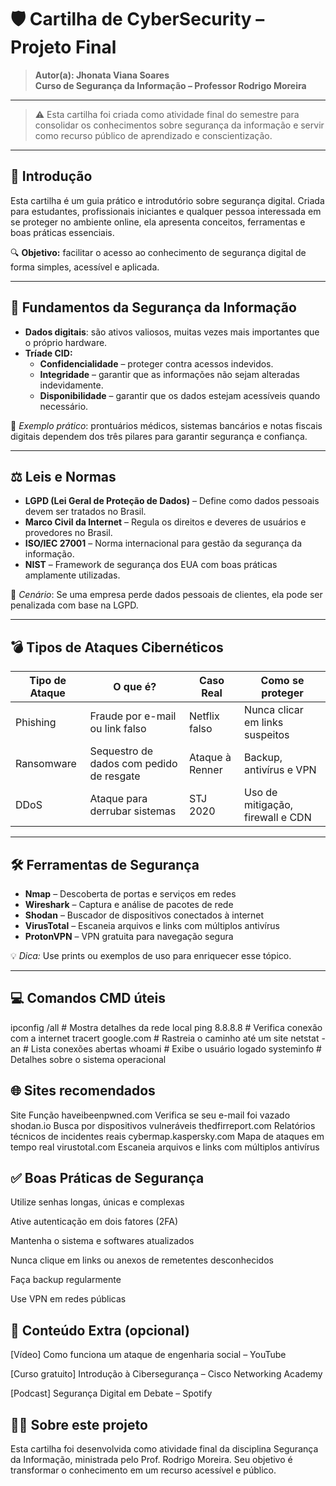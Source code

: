 # 🛡️ Cartilha de CyberSecurity – Projeto Final
> **Autor(a): Jhonata Viana Soares**  
> **Curso de Segurança da Informação – Professor Rodrigo Moreira**

---

> ⚠️ Esta cartilha foi criada como atividade final do semestre para consolidar os conhecimentos sobre segurança da informação e servir como recurso público de aprendizado e conscientização.

---

## 🔰 Introdução

Esta cartilha é um guia prático e introdutório sobre segurança digital. Criada para estudantes, profissionais iniciantes e qualquer pessoa interessada em se proteger no ambiente online, ela apresenta conceitos, ferramentas e boas práticas essenciais.

🔍 **Objetivo:** facilitar o acesso ao conhecimento de segurança digital de forma simples, acessível e aplicada.

---

## 🔐 Fundamentos da Segurança da Informação

- **Dados digitais**: são ativos valiosos, muitas vezes mais importantes que o próprio hardware.
- **Tríade CID:**
  - **Confidencialidade** – proteger contra acessos indevidos.
  - **Integridade** – garantir que as informações não sejam alteradas indevidamente.
  - **Disponibilidade** – garantir que os dados estejam acessíveis quando necessário.

📌 *Exemplo prático*: prontuários médicos, sistemas bancários e notas fiscais digitais dependem dos três pilares para garantir segurança e confiança.

---

## ⚖️ Leis e Normas

- **LGPD (Lei Geral de Proteção de Dados)** – Define como dados pessoais devem ser tratados no Brasil.
- **Marco Civil da Internet** – Regula os direitos e deveres de usuários e provedores no Brasil.
- **ISO/IEC 27001** – Norma internacional para gestão da segurança da informação.
- **NIST** – Framework de segurança dos EUA com boas práticas amplamente utilizadas.

📌 *Cenário*: Se uma empresa perde dados pessoais de clientes, ela pode ser penalizada com base na LGPD.

---

## 💣 Tipos de Ataques Cibernéticos

| Tipo de Ataque | O que é? | Caso Real | Como se proteger |
|----------------|----------|-----------|------------------|
| Phishing       | Fraude por e-mail ou link falso | Netflix falso | Nunca clicar em links suspeitos |
| Ransomware     | Sequestro de dados com pedido de resgate | Ataque à Renner | Backup, antivírus e VPN |
| DDoS           | Ataque para derrubar sistemas | STJ 2020 | Uso de mitigação, firewall e CDN |

---

## 🛠️ Ferramentas de Segurança

- **Nmap** – Descoberta de portas e serviços em redes
- **Wireshark** – Captura e análise de pacotes de rede
- **Shodan** – Buscador de dispositivos conectados à internet
- **VirusTotal** – Escaneia arquivos e links com múltiplos antivírus
- **ProtonVPN** – VPN gratuita para navegação segura

💡 *Dica:* Use prints ou exemplos de uso para enriquecer esse tópico.

---

## 💻 Comandos CMD úteis

ipconfig /all        # Mostra detalhes da rede local
ping 8.8.8.8         # Verifica conexão com a internet
tracert google.com   # Rastreia o caminho até um site
netstat -an          # Lista conexões abertas
whoami               # Exibe o usuário logado
systeminfo           # Detalhes sobre o sistema operacional

## 🌐 Sites recomendados
Site	Função
haveibeenpwned.com	Verifica se seu e-mail foi vazado
shodan.io	Busca por dispositivos vulneráveis
thedfirreport.com	Relatórios técnicos de incidentes reais
cybermap.kaspersky.com	Mapa de ataques em tempo real
virustotal.com	Escaneia arquivos e links com múltiplos antivírus

## ✅ Boas Práticas de Segurança
Utilize senhas longas, únicas e complexas

Ative autenticação em dois fatores (2FA)

Mantenha o sistema e softwares atualizados

Nunca clique em links ou anexos de remetentes desconhecidos

Faça backup regularmente

Use VPN em redes públicas

## 🎁 Conteúdo Extra (opcional)
[Vídeo] Como funciona um ataque de engenharia social – YouTube

[Curso gratuito] Introdução à Cibersegurança – Cisco Networking Academy

[Podcast] Segurança Digital em Debate – Spotify

## 👨‍🏫 Sobre este projeto
Esta cartilha foi desenvolvida como atividade final da disciplina Segurança da Informação, ministrada pelo Prof. Rodrigo Moreira. Seu objetivo é transformar o conhecimento em um recurso acessível e público.
